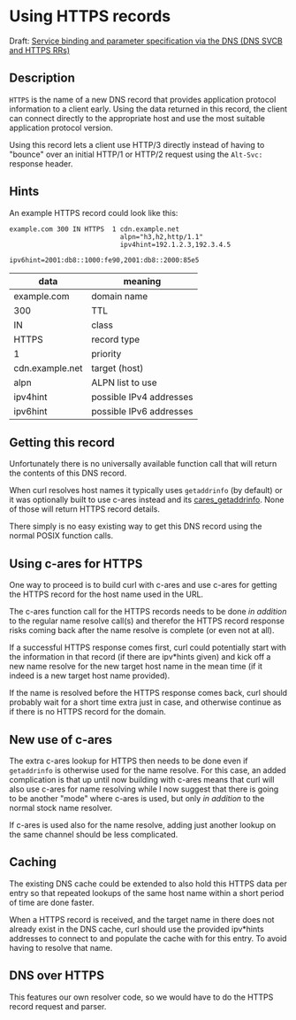 # Using HTTPS records

Draft: [Service binding and parameter specification via the DNS (DNS SVCB and
HTTPS
RRs)](https://www.ietf.org/archive/id/draft-ietf-dnsop-svcb-https-11.html)

## Description

`HTTPS` is the name of a new DNS record that provides application protocol
information to a client early. Using the data returned in this record, the
client can connect directly to the appropriate host and use the most suitable
application protocol version.

Using this record lets a client use HTTP/3 directly instead of having to
"bounce" over an initial HTTP/1 or HTTP/2 request using the `Alt-Svc:`
response header.

## Hints

An example HTTPS record could look like this:

~~~
example.com 300 IN HTTPS  1 cdn.example.net
                            alpn="h3,h2,http/1.1"
                            ipv4hint=192.1.2.3,192.3.4.5
                            ipv6hint=2001:db8::1000:fe90,2001:db8::2000:85e5
~~~

| data            | meaning                 |
|-----------------|-------------------------|
| example.com     | domain name             |
| 300             | TTL                     |
| IN              | class                   |
| HTTPS           | record type             |
| 1               | priority                |
| cdn.example.net | target (host)           |
| alpn            | ALPN list to use        |
| ipv4hint        | possible IPv4 addresses |
| ipv6hint        | possible IPv6 addresses |

## Getting this record

Unfortunately there is no universally available function call that will return
the contents of this DNS record.

When curl resolves host names it typically uses `getaddrinfo` (by default) or
it was optionally built to use c-ares instead and its
[cares_getaddrinfo](https://c-ares.org/ares_getaddrinfo.html). None of those
will return HTTPS record details.

There simply is no easy existing way to get this DNS record using the normal
POSIX function calls.

## Using c-ares for HTTPS

One way to proceed is to build curl with c-ares and use c-ares for getting the
HTTPS record for the host name used in the URL.

The c-ares function call for the HTTPS records needs to be done *in addition*
to the regular name resolve call(s) and therefor the HTTPS record response
risks coming back after the name resolve is complete (or even not at all).

If a successful HTTPS response comes first, curl could potentially start with
the information in that record (if there are ipv*hints given) and kick off a
new name resolve for the new target host name in the mean time (if it indeed
is a new target host name provided).

If the name is resolved before the HTTPS response comes back, curl should
probably wait for a short time extra just in case, and otherwise continue as
if there is no HTTPS record for the domain.

## New use of c-ares

The extra c-ares lookup for HTTPS then needs to be done even if `getaddrinfo`
is otherwise used for the name resolve. For this case, an added complication
is that up until now building with c-ares means that curl will also use c-ares
for name resolving while I now suggest that there is going to be another
"mode" where c-ares is used, but only *in addition* to the normal stock name
resolver.

If c-ares is used also for the name resolve, adding just another lookup on the
same channel should be less complicated.

## Caching

The existing DNS cache could be extended to also hold this HTTPS data per entry so that
repeated lookups of the same host name within a short period of time are done faster.

When a HTTPS record is received, and the target name in there does not already exist in
the DNS cache, curl should use the provided ipv*hints addresses to connect to and populate
the cache with for this entry. To avoid having to resolve that name.

## DNS over HTTPS

This features our own resolver code, so we would have to do the HTTPS record request
and parser.